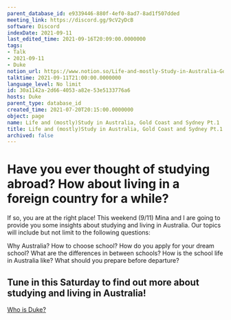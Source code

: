 ```yaml
---
parent_database_id: e9339446-880f-4ef0-8ad7-8ad1f507dded
meeting_link: https://discord.gg/9cV2yDcB
software: Discord
indexDate: 2021-09-11
last_edited_time: 2021-09-16T20:09:00.0000000
tags:
- Talk
- 2021-09-11
- Duke
notion_url: https://www.notion.so/Life-and-mostly-Study-in-Australia-Gold-Coast-and-Sydney-Pt-1-30a1142a2d664053a82e53e5133776a6
talktime: 2021-09-11T21:00:00.0000000
language_level: No limit
id: 30a1142a-2d66-4053-a82e-53e5133776a6
hosts: Duke
parent_type: database_id
created_time: 2021-07-20T20:15:00.0000000
object: page
name: Life and (mostly)Study in Australia, Gold Coast and Sydney Pt.1
title: Life and (mostly)Study in Australia, Gold Coast and Sydney Pt.1
archived: false
---
```



# Have you ever thought of studying abroad? How about living in a foreign country for a while?

If so, you are at the right place! This weekend (9/11) Mina and I are going to provide you some insights about studying and living in Australia. Our topics will include but not limit to the following questions:

Why Australia?
How to choose school?
How do you apply for your dream school?
What are the differences in between schools?
How is the school life in Australia like?
What should you prepare before departure?

## Tune in this Saturday to find out more about studying and living in Australia!
[Who is Duke?](/e0958ccc596f4efea798c99507f0f16e)









